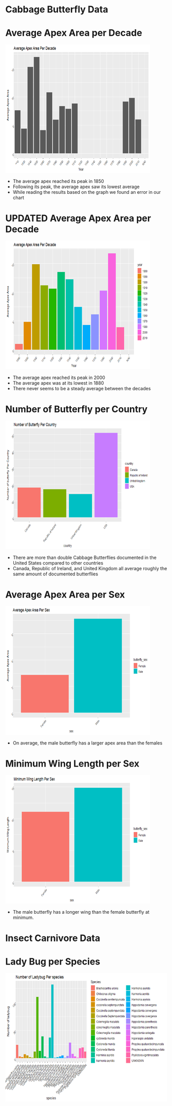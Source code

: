 # Cabbage Butterfly Data
# Average Apex Area per Decade

<img src="butterflyImages/decadeChart.png" height = "400" width = "450">

* The average apex reached its peak in 1850
* Following its peak, the average apex saw its lowest average
* While reading the results based on the graph we found an error in our chart

# UPDATED Average Apex Area per Decade

<img src="butterflyImages/cleaned decade chart.png" height = "400" width = "450">

* The average apex reached its peak in 2000
* The average apex was at its lowest in 1880
* There never seems to be a steady average between the decades

# Number of Butterfly per Country

<img src="butterflyImages/butterfly per country.png" height = "400" width = "450">

* There are more than double Cabbage Butterflies documented in the United States compared to other countries
* Canada, Republic of Ireland, and United Kingdom all average roughly the same amount of documented butterflies

# Average Apex Area per Sex

<img src="butterflyImages/average apex area per sex.png" height = "400" width = "450">

* On average, the male butterfly has a larger apex area than the females

# Minimum Wing Length per Sex

<img src="butterflyImages/minimum wing length per sex.png" height = "400" width = "450">

* The male butterfly has a longer wing than the female butterfly at minimum.

# Insect Carnivore Data
# Lady Bug per Species

<img src="ladybugImages/ladybug per species.png" height = "400" width = "520">
